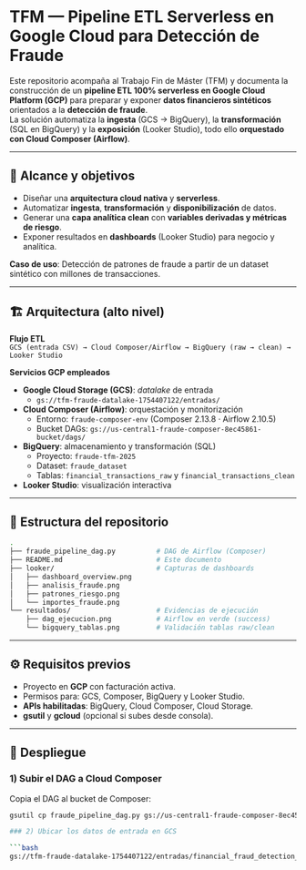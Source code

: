# TFM — Pipeline ETL Serverless en Google Cloud para Detección de Fraude

Este repositorio acompaña al Trabajo Fin de Máster (TFM) y documenta la construcción de un **pipeline ETL 100% serverless en Google Cloud Platform (GCP)** para preparar y exponer **datos financieros sintéticos** orientados a la **detección de fraude**.  
La solución automatiza la **ingesta** (GCS → BigQuery), la **transformación** (SQL en BigQuery) y la **exposición** (Looker Studio), todo ello **orquestado con Cloud Composer (Airflow)**.

---

## 📌 Alcance y objetivos

- Diseñar una **arquitectura cloud nativa** y **serverless**.
- Automatizar **ingesta**, **transformación** y **disponibilización** de datos.
- Generar una **capa analítica clean** con **variables derivadas y métricas de riesgo**.
- Exponer resultados en **dashboards** (Looker Studio) para negocio y analítica.

**Caso de uso**: Detección de patrones de fraude a partir de un dataset sintético con millones de transacciones.

---

## 🏗️ Arquitectura (alto nivel)

**Flujo ETL**  
`GCS (entrada CSV) → Cloud Composer/Airflow → BigQuery (raw → clean) → Looker Studio`

**Servicios GCP empleados**
- **Google Cloud Storage (GCS)**: *datalake* de entrada  
  - `gs://tfm-fraude-datalake-1754407122/entradas/`
- **Cloud Composer (Airflow)**: orquestación y monitorización  
  - Entorno: `fraude-composer-env` (Composer 2.13.8 · Airflow 2.10.5)  
  - Bucket DAGs: `gs://us-central1-fraude-composer-8ec45861-bucket/dags/`
- **BigQuery**: almacenamiento y transformación (SQL)  
  - Proyecto: `fraude-tfm-2025`  
  - Dataset: `fraude_dataset`  
  - Tablas: `financial_transactions_raw` y `financial_transactions_clean`
- **Looker Studio**: visualización interactiva

---

## 📂 Estructura del repositorio
```bash
.
├── fraude_pipeline_dag.py          # DAG de Airflow (Composer)
├── README.md                       # Este documento
├── looker/                         # Capturas de dashboards
│   ├── dashboard_overview.png
│   ├── analisis_fraude.png
│   ├── patrones_riesgo.png
│   └── importes_fraude.png
└── resultados/                     # Evidencias de ejecución
    ├── dag_ejecucion.png           # Airflow en verde (success)
    └── bigquery_tablas.png         # Validación tablas raw/clean
``` 
---

## ⚙️ Requisitos previos

- Proyecto en **GCP** con facturación activa.
- Permisos para: GCS, Composer, BigQuery y Looker Studio.
- **APIs habilitadas**: BigQuery, Cloud Composer, Cloud Storage.
- **gsutil** y **gcloud** (opcional si subes desde consola).

---

## 🚦 Despliegue

### 1) Subir el DAG a Cloud Composer
Copia el DAG al bucket de Composer:

```bash
gsutil cp fraude_pipeline_dag.py gs://us-central1-fraude-composer-8ec45861-bucket/dags/

### 2) Ubicar los datos de entrada en GCS

```bash
gs://tfm-fraude-datalake-1754407122/entradas/financial_fraud_detection_dataset.csv
